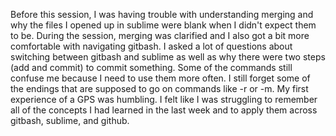Before this session, I was having trouble with understanding merging and why the files I opened up in sublime were blank when I didn't expect them to be. During the session, merging was clarified and I also got a bit more comfortable with navigating gitbash. I asked a lot of questions about switching between gitbash and sublime as well as why there were two steps (add and commit) to commit something. Some of the commands still confuse me because I need to use them more often. I still forget some of the endings that are  supposed to go on commands like -r or -m.
My first experience of a GPS was humbling. I felt like I was struggling to remember all of the concepts I had learned in the last week and to apply them across gitbash, sublime, and github. 